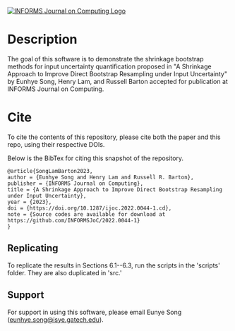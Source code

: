 [![INFORMS Journal on Computing Logo](https://INFORMSJoC.github.io/logos/INFORMS_Journal_on_Computing_Header.jpg)](https://pubsonline.informs.org/journal/ijoc)

# Description
The goal of this software is to demonstrate the shrinkage bootstrap methods for input uncertainty quantification proposed in "A Shrinkage Approach to Improve Direct Bootstrap
Resampling under Input Uncertainty" by Eunhye Song, Henry Lam, and Russell Barton accepted for publication at INFORMS Journal on Computing.

# Cite
To cite the contents of this repository, please cite both the paper and this repo, using their respective DOIs.

Below is the BibTex for citing this snapshot of the repository.
```
@article{SongLamBarton2023,
author = {Eunhye Song and Henry Lam and Russell R. Barton},
publisher = {INFORMS Journal on Computing},
title = {A Shrinkage Approach to Improve Direct Bootstrap Resampling under Input Uncertainty},
year = {2023},
doi = {https://doi.org/10.1287/ijoc.2022.0044-1.cd},
note = {Source codes are available for download at https://github.com/INFORMSJoC/2022.0044-1}
}
```

## Replicating
To replicate the results in Sections 6.1--6.3, run the scripts in the 'scripts' folder. They are also duplicated in 'src.'

## Support
For support in using this software, please email Eunye Song (eunhye.song@isye.gatech.edu).
